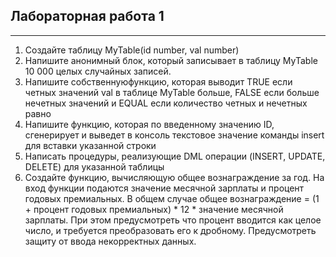 ## Лабораторная работа 1

---

1. Создайте таблицу MyTable(id number, val number)
2. Напишите анонимный блок, который записывает в таблицу MyTable 10 000 целых случайных записей.
3. Напишите собственнуюфункцию, которая выводит TRUE если четных
значений val в таблице MyTable больше, FALSE если больше нечетных
значений и EQUAL если количество четных и нечетных равно
4. Напишите функцию, которая по введенному значению ID, сгенерирует и
выведет в консоль текстовое значение команды insert для вставки указанной
строки
5. Написать процедуры, реализующие DML операции (INSERT, UPDATE,
DELETE) для указанной таблицы
6. Создайте функцию, вычисляющую общее вознаграждение за год. На вход
функции подаются значение месячной зарплаты и процент годовых
премиальных. В общем случае общее вознаграждение = (1 + процент годовых
премиальных) \* 12 \* значение месячной зарплаты. При этом предусмотреть что
процент вводится как целое число, и требуется преобразовать его к дробному.
Предусмотреть защиту от ввода некорректных данных.